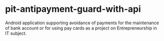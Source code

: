# pit-antipayment-guard-with-api
Android application supporting avoidance of payments for the maintenance of bank account or for using pay cards as a project on Entrepreneurship in IT subject.
